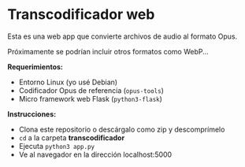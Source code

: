 # Transcodificador web

Esta es una web app que convierte archivos de audio al formato Opus.

Próximamente se podrían incluir otros formatos como WebP...

**Requerimientos:**

* Entorno Linux (yo usé Debian)
* Codificador Opus de referencia (`opus-tools`)
* Micro framework web Flask (`python3-flask`)

**Instrucciones:**

* Clona este repositorio o descárgalo como zip y descomprímelo
* `cd` a la carpeta **transcodificador**
* Ejecuta `python3 app.py`
* Ve al navegador en la dirección localhost:5000
